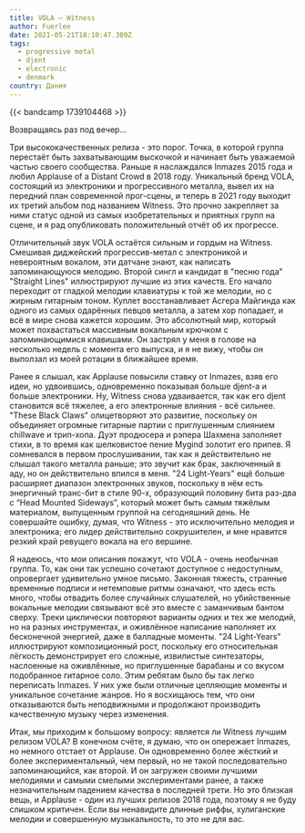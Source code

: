 ```yaml
---
title: VOLA — Witness
author: Fuerlee
date: 2021-05-21T18:10:47.309Z
tags:
  - progressive metal
  - djent
  - electronic
  - denmark
country: Дания
---
```

{{< bandcamp 1739104468 >}}

Возвращаясь раз под вечер...



Три высококачественных релиза - это порог. Точка, в которой группа перестаёт быть захватывающим выскочкой и начинает быть уважаемой частью своего сообщества. Раньше я наслаждался Inmazes 2015 года и любил Applause of a Distant Crowd в 2018 году. Уникальный бренд VOLA, состоящий из электроники и прогрессивного металла, вывел их на передний план современной прог-сцены, и теперь в 2021 году выходит их третий альбом под названием Witness. Это прочно закрепляет за ними статус одной из самых изобретательных и приятных групп на сцене, и я рад опубликовать положительный отчёт об их прогрессе.



Отличительный звук VOLA остаётся сильным и гордым на Witness. Смешивая диджейский прогрессив-метал с электроникой и невероятным вокалом, эти датчане знают, как написать запоминающуюся мелодию. Второй сингл и кандидат в "песню года" "Straight Lines" иллюстрируют лучшие из этих качеств. Его начало переходит от гладкой мелодии клавиатуры к той же мелодии, но с жирным гитарным тоном. Куплет восстанавливает Асгера Майгинда как одного из самых одарённых певцов металла, а затем хор попадает, и всё в мире снова кажется хорошим. Это абсолютный мир, который может похвастаться массивным вокальным крючком с запоминающимися клавишами. Он застрял у меня в голове на несколько недель с момента его выпуска, и я не вижу, чтобы он выползал из моей ротации в ближайшее время.



Ранее я слышал, как Applause повысили ставку от Inmazes, взяв его идеи, но удвоившись, одновременно показывая больше djent-а и больше электроники. Ну, Witness снова удваивается, так как его djent становится всё тяжелее, а его электронные влияния - всё сильнее. "These Black Claws" олицетворяют это развитие, поскольку он объединяет огромные гитарные партии с приглушенным слиянием chillwave и трип-хопа. Дуэт продюсера и рэпера Шахмена заполняет стихи, в то время как шелковистое пение Mygind золотит его припев. Я сомневался в первом прослушивании, так как я действительно не слышал такого металла раньше; это звучит как брак, заключенный в аду, но он действительно впился в меня. "24 Light-Years" ещё больше расширяет диапазон электронных звуков, поскольку в нём есть энергичный транс-бит в стиле 90-х, образующий половину бита раз-два с “Head Mounted Sideways”, который может быть самым тяжёлым материалом, выпущенным группой на сегодняшний день. Не совершайте ошибку, думая, что Witness - это исключительно мелодия и электроника; его лидер действительно сокрушителен, и мне нравится резкий край ревущего вокала на его вершине.



Я надеюсь, что мои описания покажут, что VOLA - очень необычная группа. То, как они так успешно сочетают доступное с недоступным, опровергает удивительно умное письмо. Законная тяжесть, странные временные подписи и нетемповые ритмы означают, что здесь есть много, чтобы отвадить более случайных слушателей, но убийственные вокальные мелодии связывают всё это вместе с заманчивым бантом сверху. Треки циклически повторяют варианты одних и тех же мелодий, но на разных инструментах, и оживлённое написание наполняет их бесконечной энергией, даже в балладные моменты. "24 Light-Years" иллюстрируют композиционный рост, поскольку его относительная лёгкость демонстрирует его сложные, извилистые синтезаторы, наслоенные на оживлённые, но приглушенные барабаны и со вкусом подобранное гитарное соло. Этим ребятам было бы так легко переписать Inmazes. У них уже были отличные цепляющие моменты и уникальное сочетание жанров. Но я восхищаюсь тем, что они отказываются быть неподвижными и продолжают производить качественную музыку через изменения.



Итак, мы приходим к большому вопросу: является ли Witness лучшим релизом VOLA? В конечном счёте, я думаю, что он опережает Inmazes, но немного отстает от Applause. Он одновременно более жёсткий и более экспериментальный, чем первый, но не такой последовательно запоминающийся, как второй. И он загружен своими лучшими мелодиями и самыми смелыми экспериментами ранее, а также незначительным падением качества в последней трети. Но это близкая вещь, и Applause - один из лучших релизов 2018 года, поэтому я не буду слишком критичен. Если вы ненавидите длинные риффы, хулиганские мелодии и совершенную музыкальность, то это не для вас.